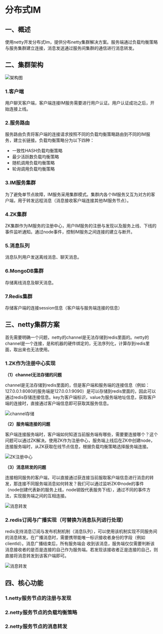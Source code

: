 # 分布式IM
## 一、概述
使用netty开发分布式Im，提供分布netty集群解决方案。服务端通过负载均衡策略与服务集群建立连接，消息发送通过服务间集群的通信进行消息转发。
## 二、集群架构
![架构图](https://img-blog.csdnimg.cn/27c34099715546f2945239a4688708d5.png)
### 1.客户端
用户聊天客户端，客户端连接IM服务需要进行用户认证。用户认证成功之后，开始连接上线。
### 2.服务路由
服务路由负责将客户端的连接请求按照不同的负载均衡策略路由到不同的IM服务，建立长链接。负载均衡策略分为以下四种：
- 一致性HASH负载均衡策略
- 最少活跃数负载均衡策略
- 随机调用负载均衡策略
- 轮询调用负载均衡策略
### 3.IM服务集群
为了避免单节点故障，IM服务采用集群模式。集群内各个IM服务又互为对方的客户端，用于转发远程消息（消息接收客户端连接其他IM服务节点）。
### 4.ZK集群
ZK集群作为IM服务的注册中心，用户IM服务的注册与发现以及服务上线、下线的事件监听通知。通过node事件，控制IM服务之间连接的建立与断开。
### 5.消息队列
消息队列用户发送离线消息、聊天消息。
### 6.MongoDB集群
存储离线消息及聊天消息。
### 7.Redis集群
存储客户端的连接session信息（客户端与服务端连接的信息）
## 三、netty集群方案
首先需要明确一个问题，netty的channel是无法存储到redis里面的。netty的channel是一个连接，是和机器的硬件绑定的，无法序列化，计算存到redis里面，取出来也无法使用。
### 1.ZK作为注册中心实现
**（1）channel无法存储的问题**

channel是无法存储到redis里面的，但是客户端和服务端的连接信息（例如：127.0.0.1:8080的服务端是127.0.0.1:9090）是可以存储到redis里面的，因此可以通过redis存储连接信息。key为客户端标识，value为服务端地址信息，获取客户端的连接时，直接通过客户端信息即可获取其服务信息。

![channel存储](https://img-blog.csdnimg.cn/74d482dbd4cc49db8520e50630bb8dd6.png)

**（2）服务端连接的问题**

客户端连接服务端时，客户端如何知道当前服务端有哪些，需要要连接哪个？这个问题可以通过ZK解决。使用ZK作为注册中心，服务端上线后在ZK中创建node，连接服务端时，从ZK获取在线节点信息，根据负载均衡策略选择服务端连接。

![ZK注册中心](https://img-blog.csdnimg.cn/b2534128090a462bb9217e104de27996.png)

**（3）消息转发的问题**

连接相同服务的客户端，可以直接通过获连接当前服取客户端信息进行消息的转发，那连接不同服务端消息如何转发？我们可以通过监听ZK中node的事件（node创建代表新的服务上线，node销毁代表服务下线），通过不同的事件方法，实现服务端之间的互相连接。

![消息转发](https://img-blog.csdnimg.cn/22951f45d82a41a39fb00065239fd5d6.png)

### 2.redis订阅与广播实现（可替换为消息队列进行处理）
redis支持消息订阅与发布机制机制（消息队列），可以使用该机制实现不同服务间的消息转发。在广播消息时，需要携带能唯一标识接收者身份的字段（例如clientId）。消息广播结束后，所有服务端会
收到该消息，服务端仅仅需要判断该消息接收者的是否是连接的自己作为服务端。若发现该接收者正是连接的自己，则直接将消息转发到该客户端即可。

![消息转发](https://img-blog.csdnimg.cn/c822e0feb72f4a37b89735ccab2826ff.png)
## 四、核心功能
### 1.netty服务节点的注册与发现
### 2.netty服务节点的负载均衡策略
### 2.netty服务节点的消息转发
